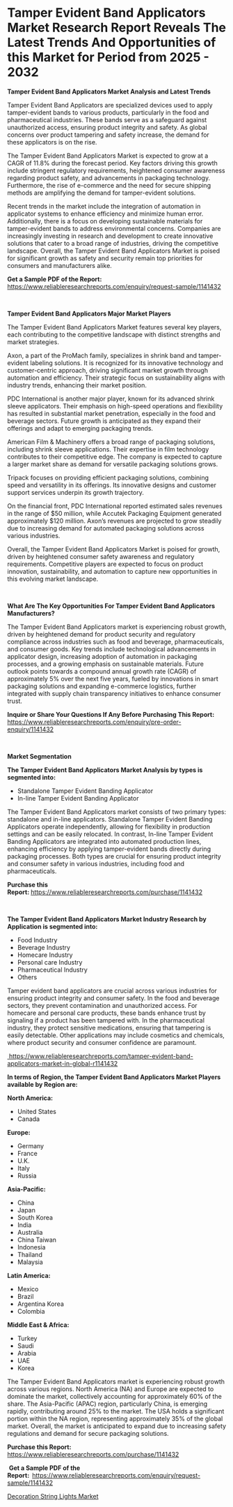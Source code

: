 <p><h1>Tamper Evident Band Applicators Market Research Report Reveals The Latest Trends And Opportunities of this Market for Period from 2025 - 2032</h1></p><p><strong>Tamper Evident Band Applicators Market Analysis and Latest Trends</strong></p>
<p><p>Tamper Evident Band Applicators are specialized devices used to apply tamper-evident bands to various products, particularly in the food and pharmaceutical industries. These bands serve as a safeguard against unauthorized access, ensuring product integrity and safety. As global concerns over product tampering and safety increase, the demand for these applicators is on the rise.</p><p>The Tamper Evident Band Applicators Market is expected to grow at a CAGR of 11.8% during the forecast period. Key factors driving this growth include stringent regulatory requirements, heightened consumer awareness regarding product safety, and advancements in packaging technology. Furthermore, the rise of e-commerce and the need for secure shipping methods are amplifying the demand for tamper-evident solutions.</p><p>Recent trends in the market include the integration of automation in applicator systems to enhance efficiency and minimize human error. Additionally, there is a focus on developing sustainable materials for tamper-evident bands to address environmental concerns. Companies are increasingly investing in research and development to create innovative solutions that cater to a broad range of industries, driving the competitive landscape. Overall, the Tamper Evident Band Applicators Market is poised for significant growth as safety and security remain top priorities for consumers and manufacturers alike.</p></p>
<p><strong>Get a Sample PDF of the Report:&nbsp;</strong> <a href="https://www.reliableresearchreports.com/enquiry/request-sample/1141432?utm_campaign=2633&utm_medium=2&utm_source=Github&utm_content=ia&utm_term=24032025&utm_id=tamper-evident-band-applicators">https://www.reliableresearchreports.com/enquiry/request-sample/1141432</a></p>
<p>&nbsp;</p>
<p><strong>Tamper Evident Band Applicators Major Market Players</strong></p>
<p><p>The Tamper Evident Band Applicators Market features several key players, each contributing to the competitive landscape with distinct strengths and market strategies. </p><p>Axon, a part of the ProMach family, specializes in shrink band and tamper-evident labeling solutions. It is recognized for its innovative technology and customer-centric approach, driving significant market growth through automation and efficiency. Their strategic focus on sustainability aligns with industry trends, enhancing their market position.</p><p>PDC International is another major player, known for its advanced shrink sleeve applicators. Their emphasis on high-speed operations and flexibility has resulted in substantial market penetration, especially in the food and beverage sectors. Future growth is anticipated as they expand their offerings and adapt to emerging packaging trends.</p><p>American Film & Machinery offers a broad range of packaging solutions, including shrink sleeve applications. Their expertise in film technology contributes to their competitive edge. The company is expected to capture a larger market share as demand for versatile packaging solutions grows.</p><p>Tripack focuses on providing efficient packaging solutions, combining speed and versatility in its offerings. Its innovative designs and customer support services underpin its growth trajectory. </p><p>On the financial front, PDC International reported estimated sales revenues in the range of $50 million, while Accutek Packaging Equipment generated approximately $120 million. Axon’s revenues are projected to grow steadily due to increasing demand for automated packaging solutions across various industries.</p><p>Overall, the Tamper Evident Band Applicators Market is poised for growth, driven by heightened consumer safety awareness and regulatory requirements. Competitive players are expected to focus on product innovation, sustainability, and automation to capture new opportunities in this evolving market landscape.</p></p>
<p>&nbsp;</p>
<p><strong>What Are The Key Opportunities For Tamper Evident Band Applicators Manufacturers?</strong></p>
<p><p>The Tamper Evident Band Applicators market is experiencing robust growth, driven by heightened demand for product security and regulatory compliance across industries such as food and beverage, pharmaceuticals, and consumer goods. Key trends include technological advancements in applicator design, increasing adoption of automation in packaging processes, and a growing emphasis on sustainable materials. Future outlook points towards a compound annual growth rate (CAGR) of approximately 5% over the next five years, fueled by innovations in smart packaging solutions and expanding e-commerce logistics, further integrated with supply chain transparency initiatives to enhance consumer trust.</p></p>
<p><strong>Inquire or Share Your Questions If Any Before Purchasing This Report:</strong> <a href="https://www.reliableresearchreports.com/enquiry/pre-order-enquiry/1141432?utm_campaign=2633&utm_medium=2&utm_source=Github&utm_content=ia&utm_term=24032025&utm_id=tamper-evident-band-applicators">https://www.reliableresearchreports.com/enquiry/pre-order-enquiry/1141432</a></p>
<p>&nbsp;</p>
<p><strong>Market Segmentation</strong></p>
<p><strong>The Tamper Evident Band Applicators Market Analysis by types is segmented into:</strong></p>
<p><ul><li>Standalone Tamper Evident Banding Applicator</li><li>In-line Tamper Evident Banding Applicator</li></ul></p>
<p><p>The Tamper Evident Band Applicators market consists of two primary types: standalone and in-line applicators. Standalone Tamper Evident Banding Applicators operate independently, allowing for flexibility in production settings and can be easily relocated. In contrast, In-line Tamper Evident Banding Applicators are integrated into automated production lines, enhancing efficiency by applying tamper-evident bands directly during packaging processes. Both types are crucial for ensuring product integrity and consumer safety in various industries, including food and pharmaceuticals.</p></p>
<p><strong>Purchase this Report:&nbsp;</strong><a href="https://www.reliableresearchreports.com/purchase/1141432?utm_campaign=2633&utm_medium=2&utm_source=Github&utm_content=ia&utm_term=24032025&utm_id=tamper-evident-band-applicators">https://www.reliableresearchreports.com/purchase/1141432</a></p>
<p>&nbsp;</p>
<p><strong>The Tamper Evident Band Applicators Market Industry Research by Application is segmented into:</strong></p>
<p><ul><li>Food Industry</li><li>Beverage Industry</li><li>Homecare Industry</li><li>Personal care Industry</li><li>Pharmaceutical Industry</li><li>Others</li></ul></p>
<p><p>Tamper evident band applicators are crucial across various industries for ensuring product integrity and consumer safety. In the food and beverage sectors, they prevent contamination and unauthorized access. For homecare and personal care products, these bands enhance trust by signaling if a product has been tampered with. In the pharmaceutical industry, they protect sensitive medications, ensuring that tampering is easily detectable. Other applications may include cosmetics and chemicals, where product security and consumer confidence are paramount.</p></p>
<p><a href="https://www.reliableresearchreports.com/tamper-evident-band-applicators-market-in-global-r1141432?utm_campaign=2633&utm_medium=2&utm_source=Github&utm_content=ia&utm_term=24032025&utm_id=tamper-evident-band-applicators">&nbsp;https://www.reliableresearchreports.com/tamper-evident-band-applicators-market-in-global-r1141432</a></p>
<p><strong>In terms of Region, the Tamper Evident Band Applicators Market Players available by Region are:</strong></p>
<p>
    <p> <strong> North America: </strong>
        <ul>
            <li>United States</li>
            <li>Canada</li>
        </ul>
        </p> 
    <p> <strong> Europe: </strong>
        <ul>
            <li>Germany</li>
            <li>France</li>
            <li>U.K.</li>
            <li>Italy</li>
            <li>Russia</li>
        </ul>
        </p> 
    <p> <strong> Asia-Pacific: </strong>
        <ul>
            <li>China</li>
            <li>Japan</li>
            <li>South Korea</li>
            <li>India</li>
            <li>Australia</li>
            <li>China Taiwan</li>
            <li>Indonesia</li>
            <li>Thailand</li>
            <li>Malaysia</li>
        </ul>
        </p> 
    <p> <strong> Latin America: </strong>
        <ul>
            <li>Mexico</li>
            <li>Brazil</li>
            <li>Argentina Korea</li>
            <li>Colombia</li>
        </ul>
        </p> 
    <p> <strong> Middle East & Africa: </strong>
        <ul>
            <li>Turkey</li>
            <li>Saudi</li>
            <li>Arabia</li>
            <li>UAE</li>
            <li>Korea</li>
        </ul>
    </p>
    </p>
<p><p>The Tamper Evident Band Applicators market is experiencing robust growth across various regions. North America (NA) and Europe are expected to dominate the market, collectively accounting for approximately 60% of the share. The Asia-Pacific (APAC) region, particularly China, is emerging rapidly, contributing around 25% to the market. The USA holds a significant portion within the NA region, representing approximately 35% of the global market. Overall, the market is anticipated to expand due to increasing safety regulations and demand for secure packaging solutions.</p></p>
<p><strong>Purchase this Report: </strong><a href="https://www.reliableresearchreports.com/purchase/1141432?utm_campaign=2633&utm_medium=2&utm_source=Github&utm_content=ia&utm_term=24032025&utm_id=tamper-evident-band-applicators">https://www.reliableresearchreports.com/purchase/1141432</a></p>
<p>&nbsp;<strong>Get a Sample PDF of the Report:&nbsp;&nbsp;</strong><a href="https://www.reliableresearchreports.com/enquiry/request-sample/1141432?utm_campaign=2633&utm_medium=2&utm_source=Github&utm_content=ia&utm_term=24032025&utm_id=tamper-evident-band-applicators">https://www.reliableresearchreports.com/enquiry/request-sample/1141432</a></p>
<p><strong></strong></p>
<p><p><a href="https://github.com/arifasabeygb/Market-Research-Report-List-1/blob/main/decoration-string-lights-market.md?utm_campaign=2633&utm_medium=2&utm_source=Github&utm_content=ia&utm_term=24032025&utm_id=tamper-evident-band-applicators">Decoration String Lights Market</a></p></p>